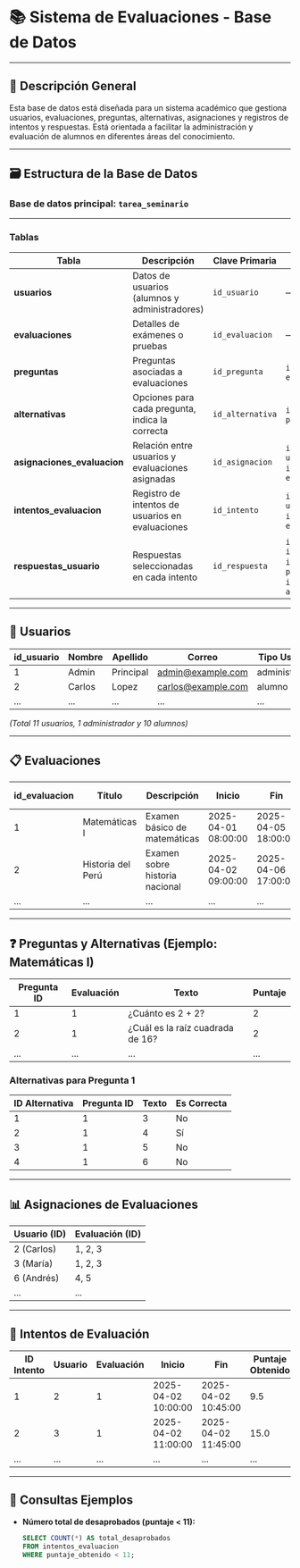 # 📚 Sistema de Evaluaciones - Base de Datos

---

## 📂 Descripción General

Esta base de datos está diseñada para un sistema académico que gestiona usuarios, evaluaciones, preguntas, alternativas, asignaciones y registros de intentos y respuestas. Está orientada a facilitar la administración y evaluación de alumnos en diferentes áreas del conocimiento.

---

## 🗃️ Estructura de la Base de Datos

### Base de datos principal: `tarea_seminario`

---

### Tablas

| Tabla                   | Descripción                                         | Clave Primaria       | Claves Foráneas                              |
|-------------------------|-----------------------------------------------------|----------------------|----------------------------------------------|
| **usuarios**            | Datos de usuarios (alumnos y administradores)       | `id_usuario`         | —                                            |
| **evaluaciones**        | Detalles de exámenes o pruebas                       | `id_evaluacion`      | —                                            |
| **preguntas**           | Preguntas asociadas a evaluaciones                   | `id_pregunta`        | `id_evaluacion` → `evaluaciones.id_evaluacion` |
| **alternativas**        | Opciones para cada pregunta, indica la correcta     | `id_alternativa`     | `id_pregunta` → `preguntas.id_pregunta`     |
| **asignaciones_evaluacion** | Relación entre usuarios y evaluaciones asignadas | `id_asignacion`      | `id_usuario` → `usuarios.id_usuario` <br> `id_evaluacion` → `evaluaciones.id_evaluacion` |
| **intentos_evaluacion** | Registro de intentos de usuarios en evaluaciones    | `id_intento`         | `id_usuario` → `usuarios.id_usuario` <br> `id_evaluacion` → `evaluaciones.id_evaluacion` |
| **respuestas_usuario**  | Respuestas seleccionadas en cada intento            | `id_respuesta`       | `id_intento` → `intentos_evaluacion.id_intento` <br> `id_pregunta` → `preguntas.id_pregunta` <br> `id_alternativa_seleccionada` → `alternativas.id_alternativa` |

---

## 👥 Usuarios

| id_usuario | Nombre  | Apellido | Correo              | Tipo Usuario   |
|------------|---------|----------|---------------------|----------------|
| 1          | Admin   | Principal| admin@example.com    | administrador  |
| 2          | Carlos  | Lopez    | carlos@example.com  | alumno         |
| ...        | ...     | ...      | ...                 | ...            |

*(Total 11 usuarios, 1 administrador y 10 alumnos)*

---

## 📋 Evaluaciones

| id_evaluacion | Título             | Descripción                    | Inicio              | Fin                  | Tiempo (min) | Área         |
|---------------|--------------------|-------------------------------|---------------------|----------------------|--------------|--------------|
| 1             | Matemáticas I      | Examen básico de matemáticas   | 2025-04-01 08:00:00 | 2025-04-05 18:00:00  | 60           | matemáticas  |
| 2             | Historia del Perú  | Examen sobre historia nacional | 2025-04-02 09:00:00 | 2025-04-06 17:00:00  | 60           | historia     |
| ...           | ...                | ...                           | ...                 | ...                  | ...          | ...          |

---

## ❓ Preguntas y Alternativas (Ejemplo: Matemáticas I)

| Pregunta ID | Evaluación | Texto                           | Puntaje |
|-------------|------------|--------------------------------|---------|
| 1           | 1          | ¿Cuánto es 2 + 2?              | 2       |
| 2           | 1          | ¿Cuál es la raíz cuadrada de 16?| 2      |
| ...         | ...        | ...                            | ...     |

### Alternativas para Pregunta 1

| ID Alternativa | Pregunta ID | Texto | Es Correcta |
|----------------|-------------|-------|-------------|
| 1              | 1           | 3     | No          |
| 2              | 1           | 4     | Sí          |
| 3              | 1           | 5     | No          |
| 4              | 1           | 6     | No          |

---

## 📊 Asignaciones de Evaluaciones

| Usuario (ID) | Evaluación (ID) |
|--------------|-----------------|
| 2 (Carlos)   | 1, 2, 3         |
| 3 (María)    | 1, 2, 3         |
| 6 (Andrés)   | 4, 5            |
| ...          | ...             |

---

## 📝 Intentos de Evaluación

| ID Intento | Usuario | Evaluación | Inicio                | Fin                   | Puntaje Obtenido | Estado      |
|------------|---------|------------|-----------------------|-----------------------|------------------|-------------|
| 1          | 2       | 1          | 2025-04-02 10:00:00   | 2025-04-02 10:45:00   | 9.5              | completado  |
| 2          | 3       | 1          | 2025-04-02 11:00:00   | 2025-04-02 11:45:00   | 15.0             | completado  |
| ...        | ...     | ...        | ...                   | ...                   | ...              | ...         |

---

## 📌 Consultas Ejemplos

- **Número total de desaprobados (puntaje < 11):**
  ```sql
  SELECT COUNT(*) AS total_desaprobados
  FROM intentos_evaluacion
  WHERE puntaje_obtenido < 11;
